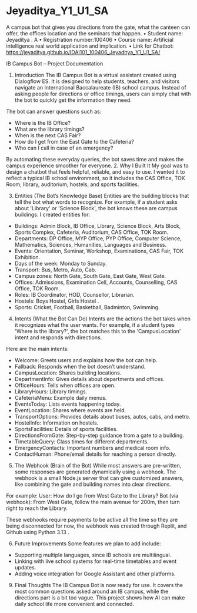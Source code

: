 # Jeyaditya_Y1_U1_SA
A campus bot that gives you directions from the gate, what the canteen can offer, the offices location and the seminars that happen.
•	Student name: Jeyaditya . A 
•	Registration number:100406 
•	Course name: Artificial intelligence real world application and implication. 
•	Link for Chatbot: https://jeyaditya.github.io/IDAI101_100406_Jeyaditya_Y1_U1_SA/


IB Campus Bot – Project Documentation
1. Introduction
The IB Campus Bot is a virtual assistant created using Dialogflow ES. It is designed to help students, teachers, and visitors navigate an International Baccalaureate (IB) school campus. Instead of asking people for directions or office timings, users can simply chat with the bot to quickly get the information they need.

The bot can answer questions such as:
- Where is the IB Office?
- What are the library timings?
- When is the next CAS Fair?
- How do I get from the East Gate to the Cafeteria?
- Who can I call in case of an emergency?

By automating these everyday queries, the bot saves time and makes the campus experience smoother for everyone.
2. Why I Built It
My goal was to design a chatbot that feels helpful, reliable, and easy to use. I wanted it to reflect a typical IB school environment, so it includes the CAS Office, TOK Room, library, auditorium, hostels, and sports facilities.


3. Entities (The Bot’s Knowledge Base)
Entities are the building blocks that tell the bot what words to recognize. For example, if a student asks about 'Library' or 'Science Block', the bot knows these are campus buildings.
I created entities for:
- Buildings: Admin Block, IB Office, Library, Science Block, Arts Block, Sports Complex, Cafeteria, Auditorium, CAS Office, TOK Room.
- Departments: DP Office, MYP Office, PYP Office, Computer Science, Mathematics, Sciences,     Humanities, Languages and Business.
- Events: Orientation, Seminar, Workshop, Examinations, CAS Fair, TOK Exhibition.
- Days of the week: Monday to Sunday.
- Transport: Bus, Metro, Auto, Cab.
- Campus zones: North Gate, South Gate, East Gate, West Gate.
- Offices: Admissions, Examination Cell, Accounts, Counselling, CAS Office, TOK Room.
- Roles: IB Coordinator, HOD, Counsellor, Librarian.
- Hostels: Boys Hostel, Girls Hostel .
- Sports: Cricket, Football, Basketball, Badminton, Swimming.
4. Intents (What the Bot Can Do)
Intents are the actions the bot takes when it recognizes what the user wants. For example, if a student types 'Where is the library?', the bot matches this to the 'CampusLocation' intent and responds with directions.

Here are the main intents:
- Welcome: Greets users and explains how the bot can help.
- Fallback: Responds when the bot doesn’t understand.
- CampusLocation: Shares building locations.
- DepartmentInfo: Gives details about departments and offices.
- OfficeHours: Tells when offices are open.
- LibraryHours: Library timings.
- CafeteriaMenu: Example daily menus.
- EventsToday: Lists events happening today.
- EventLocation: Shares where events are held.
- TransportOptions: Provides details about buses, autos, cabs, and metro.
- HostelInfo: Information on hostels.
- SportsFacilities: Details of sports facilities.
- DirectionsFromGate: Step-by-step guidance from a gate to a building.
- TimetableQuery: Class times for different departments.
- EmergencyContacts: Important numbers and medical room info.
- ContactHuman: Phone/email details for reaching a person directly.
5. The Webhook (Brain of the Bot)
While most answers are pre-written, some responses are generated dynamically using a webhook. The webhook is a small Node.js server that can give customized answers, like combining the gate and building names into clear directions.

For example:
User: How do I go from West Gate to the Library?
Bot (via webhook): From West Gate, follow the main avenue for 200m, then turn right to reach the Library.

These webhooks require payments to be active all the time so they are being disconnected for now, the webhook was created through Replit, and Github using Python 3.13 .


6. Future Improvements
Some features we plan to add include:
- Supporting multiple languages, since IB schools are multilingual.
- Linking with live school systems for real-time timetables and event updates.
- Adding voice integration for Google Assistant and other platforms.
9. Final Thoughts
The IB Campus Bot is now ready for use. It covers the most common questions asked around an IB campus, while the directions part is a bit too vague. This project shows how AI can make daily school life more convenient and connected.

